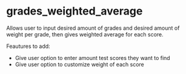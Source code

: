 # grades_weighted_average

Allows user to input desired amount of grades and desired amount of weight per grade, then gives weighted average for each score.

Feautures to add:

- Give user option to enter amount test scores they want to find
- Give user option to customize weight of each score
